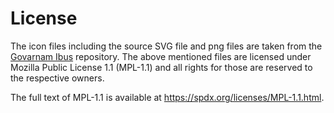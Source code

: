 # License

The icon files including the source SVG file and png files are taken from the [Govarnam Ibus](https://github.com/varnamproject/govarnam-ibus/) repository.
The above mentioned files are licensed under Mozilla Public License 1.1 (MPL-1.1) and all rights for those are reserved to the respective owners.

The full text of MPL-1.1 is available at https://spdx.org/licenses/MPL-1.1.html.